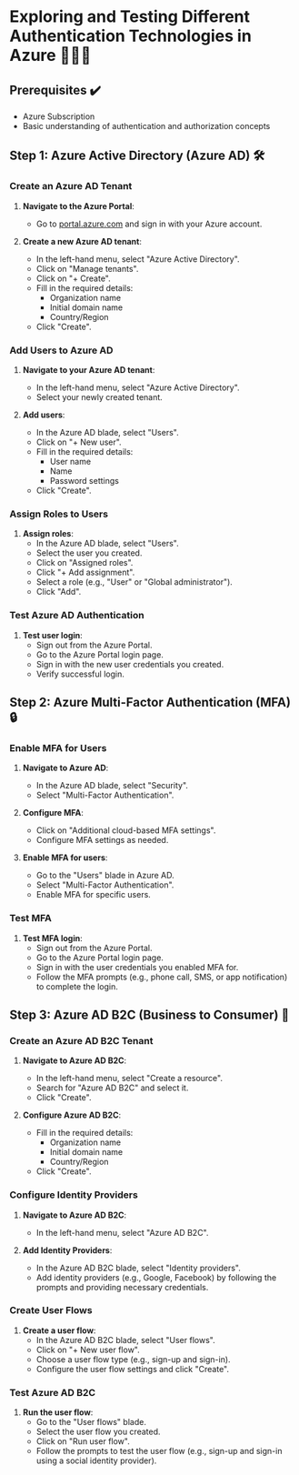 # Exploring and Testing Different Authentication Technologies in Azure 👨🏻‍🔬

## Prerequisites ✔️
- Azure Subscription
- Basic understanding of authentication and authorization concepts

## Step 1: Azure Active Directory (Azure AD) 🛠️

### Create an Azure AD Tenant 

1. **Navigate to the Azure Portal**:
   - Go to [portal.azure.com](https://portal.azure.com/) and sign in with your Azure account.

2. **Create a new Azure AD tenant**:
   - In the left-hand menu, select "Azure Active Directory".
   - Click on "Manage tenants".
   - Click on "+ Create".
   - Fill in the required details:
     - Organization name
     - Initial domain name
     - Country/Region
   - Click "Create".

### Add Users to Azure AD

1. **Navigate to your Azure AD tenant**:
   - In the left-hand menu, select "Azure Active Directory".
   - Select your newly created tenant.

2. **Add users**:
   - In the Azure AD blade, select "Users".
   - Click on "+ New user".
   - Fill in the required details:
     - User name
     - Name
     - Password settings
   - Click "Create".

### Assign Roles to Users

1. **Assign roles**:
   - In the Azure AD blade, select "Users".
   - Select the user you created.
   - Click on "Assigned roles".
   - Click "+ Add assignment".
   - Select a role (e.g., "User" or "Global administrator").
   - Click "Add".

### Test Azure AD Authentication

1. **Test user login**:
   - Sign out from the Azure Portal.
   - Go to the Azure Portal login page.
   - Sign in with the new user credentials you created.
   - Verify successful login.

## Step 2: Azure Multi-Factor Authentication (MFA) 🔒

### Enable MFA for Users

1. **Navigate to Azure AD**:
   - In the Azure AD blade, select "Security".
   - Select "Multi-Factor Authentication".

2. **Configure MFA**:
   - Click on "Additional cloud-based MFA settings".
   - Configure MFA settings as needed.

3. **Enable MFA for users**:
   - Go to the "Users" blade in Azure AD.
   - Select "Multi-Factor Authentication".
   - Enable MFA for specific users.

### Test MFA

1. **Test MFA login**:
   - Sign out from the Azure Portal.
   - Go to the Azure Portal login page.
   - Sign in with the user credentials you enabled MFA for.
   - Follow the MFA prompts (e.g., phone call, SMS, or app notification) to complete the login.

## Step 3: Azure AD B2C (Business to Consumer) 🏢

### Create an Azure AD B2C Tenant

1. **Navigate to Azure AD B2C**:
   - In the left-hand menu, select "Create a resource".
   - Search for "Azure AD B2C" and select it.
   - Click "Create".

2. **Configure Azure AD B2C**:
   - Fill in the required details:
     - Organization name
     - Initial domain name
     - Country/Region
   - Click "Create".

### Configure Identity Providers

1. **Navigate to Azure AD B2C**:
   - In the left-hand menu, select "Azure AD B2C".

2. **Add Identity Providers**:
   - In the Azure AD B2C blade, select "Identity providers".
   - Add identity providers (e.g., Google, Facebook) by following the prompts and providing necessary credentials.

### Create User Flows

1. **Create a user flow**:
   - In the Azure AD B2C blade, select "User flows".
   - Click on "+ New user flow".
   - Choose a user flow type (e.g., sign-up and sign-in).
   - Configure the user flow settings and click "Create".

### Test Azure AD B2C

1. **Run the user flow**:
   - Go to the "User flows" blade.
   - Select the user flow you created.
   - Click on "Run user flow".
   - Follow the prompts to test the user flow (e.g., sign-up and sign-in using a social identity provider).
